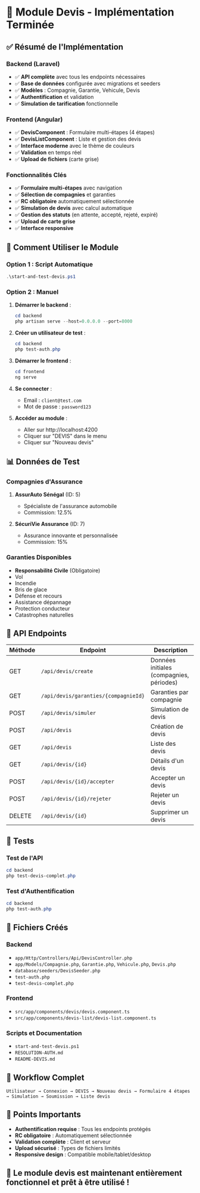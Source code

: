 # 🎉 Module Devis - Implémentation Terminée

## ✅ **Résumé de l'Implémentation**

### **Backend (Laravel)**
- ✅ **API complète** avec tous les endpoints nécessaires
- ✅ **Base de données** configurée avec migrations et seeders
- ✅ **Modèles** : Compagnie, Garantie, Vehicule, Devis
- ✅ **Authentification** et validation
- ✅ **Simulation de tarification** fonctionnelle

### **Frontend (Angular)**
- ✅ **DevisComponent** : Formulaire multi-étapes (4 étapes)
- ✅ **DevisListComponent** : Liste et gestion des devis
- ✅ **Interface moderne** avec le thème de couleurs
- ✅ **Validation** en temps réel
- ✅ **Upload de fichiers** (carte grise)

### **Fonctionnalités Clés**
- ✅ **Formulaire multi-étapes** avec navigation
- ✅ **Sélection de compagnies** et garanties
- ✅ **RC obligatoire** automatiquement sélectionnée
- ✅ **Simulation de devis** avec calcul automatique
- ✅ **Gestion des statuts** (en attente, accepté, rejeté, expiré)
- ✅ **Upload de carte grise**
- ✅ **Interface responsive**

## 🚀 **Comment Utiliser le Module**

### **Option 1 : Script Automatique**
```powershell
.\start-and-test-devis.ps1
```

### **Option 2 : Manuel**
1. **Démarrer le backend** :
   ```powershell
   cd backend
   php artisan serve --host=0.0.0.0 --port=8000
   ```

2. **Créer un utilisateur de test** :
   ```powershell
   cd backend
   php test-auth.php
   ```

3. **Démarrer le frontend** :
   ```powershell
   cd frontend
   ng serve
   ```

4. **Se connecter** :
   - Email : `client@test.com`
   - Mot de passe : `password123`

5. **Accéder au module** :
   - Aller sur http://localhost:4200
   - Cliquer sur "DEVIS" dans le menu
   - Cliquer sur "Nouveau devis"

## 📊 **Données de Test**

### **Compagnies d'Assurance**
1. **AssurAuto Sénégal** (ID: 5)
   - Spécialiste de l'assurance automobile
   - Commission: 12.5%

2. **SécuriVie Assurance** (ID: 7)
   - Assurance innovante et personnalisée
   - Commission: 15%

### **Garanties Disponibles**
- **Responsabilité Civile** (Obligatoire)
- Vol
- Incendie
- Bris de glace
- Défense et recours
- Assistance dépannage
- Protection conducteur
- Catastrophes naturelles

## 🔌 **API Endpoints**

| Méthode | Endpoint | Description |
|---------|----------|-------------|
| GET | `/api/devis/create` | Données initiales (compagnies, périodes) |
| GET | `/api/devis/garanties/{compagnieId}` | Garanties par compagnie |
| POST | `/api/devis/simuler` | Simulation de devis |
| POST | `/api/devis` | Création de devis |
| GET | `/api/devis` | Liste des devis |
| GET | `/api/devis/{id}` | Détails d'un devis |
| POST | `/api/devis/{id}/accepter` | Accepter un devis |
| POST | `/api/devis/{id}/rejeter` | Rejeter un devis |
| DELETE | `/api/devis/{id}` | Supprimer un devis |

## 🧪 **Tests**

### **Test de l'API**
```powershell
cd backend
php test-devis-complet.php
```

### **Test d'Authentification**
```powershell
cd backend
php test-auth.php
```

## 📁 **Fichiers Créés**

### **Backend**
- `app/Http/Controllers/Api/DevisController.php`
- `app/Models/Compagnie.php`, `Garantie.php`, `Vehicule.php`, `Devis.php`
- `database/seeders/DevisSeeder.php`
- `test-auth.php`
- `test-devis-complet.php`

### **Frontend**
- `src/app/components/devis/devis.component.ts`
- `src/app/components/devis-list/devis-list.component.ts`

### **Scripts et Documentation**
- `start-and-test-devis.ps1`
- `RESOLUTION-AUTH.md`
- `README-DEVIS.md`

## 🎯 **Workflow Complet**

```
Utilisateur → Connexion → DEVIS → Nouveau devis → Formulaire 4 étapes → Simulation → Soumission → Liste devis
```

## 🚨 **Points Importants**

- **Authentification requise** : Tous les endpoints protégés
- **RC obligatoire** : Automatiquement sélectionnée
- **Validation complète** : Client et serveur
- **Upload sécurisé** : Types de fichiers limités
- **Responsive design** : Compatible mobile/tablet/desktop

## 🎉 **Le module devis est maintenant entièrement fonctionnel et prêt à être utilisé !**





